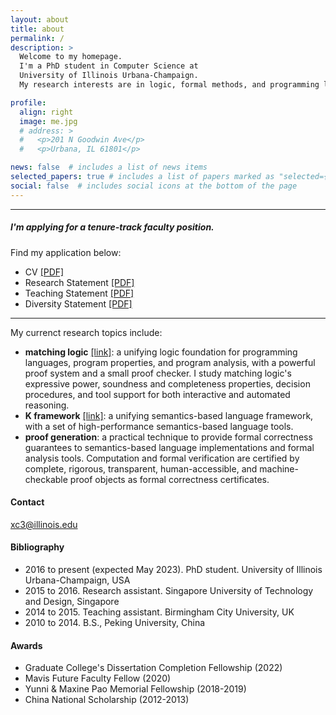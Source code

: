 ```yaml
---
layout: about
title: about
permalink: /
description: >
  Welcome to my homepage.
  I'm a PhD student in Computer Science at
  University of Illinois Urbana-Champaign.
  My research interests are in logic, formal methods, and programming languages.

profile:
  align: right
  image: me.jpg
  # address: >
  #   <p>201 N Goodwin Ave</p>
  #   <p>Urbana, IL 61801</p>

news: false  # includes a list of news items
selected_papers: true # includes a list of papers marked as "selected={true}"
social: false  # includes social icons at the bottom of the page
---
```


---

##### **I'm applying for a tenure-track faculty position.**
Find my application below:
* CV                  [[PDF]](assets/pdf/UIUC-Xiaohong-Chen-CV.pdf)
* Research Statement  [[PDF]](assets/pdf/UIUC-Xiaohong-Chen-RS.pdf)
* Teaching Statement  [[PDF]](assets/pdf/UIUC-Xiaohong-Chen-TS.pdf)
* Diversity Statement [[PDF]](assets/pdf/UIUC-Xiaohong-Chen-DS.pdf)

---

My currenct research topics include:
* **matching logic** [[link]](http://matching-logic.org): a unifying logic foundation for programming languages, program properties,
  and program analysis, with a powerful proof system and a small proof checker. 
  I study matching logic's expressive power, soundness and completeness properties,
  decision procedures, and tool support for both interactive and automated reasoning. 
* **K framework** [[link]](https://kframework.org): a unifying semantics-based language framework, with a set of high-performance
  semantics-based language tools.
* **proof generation**: a practical technique to provide formal correctness guarantees to semantics-based language implementations and formal analysis tools. Computation and formal verification are certified by complete, rigorous, transparent, human-accessible, and machine-checkable proof objects as formal correctness certificates.  

#### **Contact**
xc3@illinois.edu

#### **Bibliography**
* 2016 to present (expected May 2023). 
  PhD student. University of Illinois Urbana-Champaign, USA
* 2015 to 2016. 
  Research assistant. Singapore University of Technology and Design, Singapore
* 2014 to 2015. Teaching assistant. Birmingham City University, UK
* 2010 to 2014. B.S., Peking University, China

#### **Awards**
* Graduate College's Dissertation Completion Fellowship (2022)
* Mavis Future Faculty Fellow (2020)
* Yunni & Maxine Pao Memorial Fellowship (2018-2019)
* China National Scholarship (2012-2013)